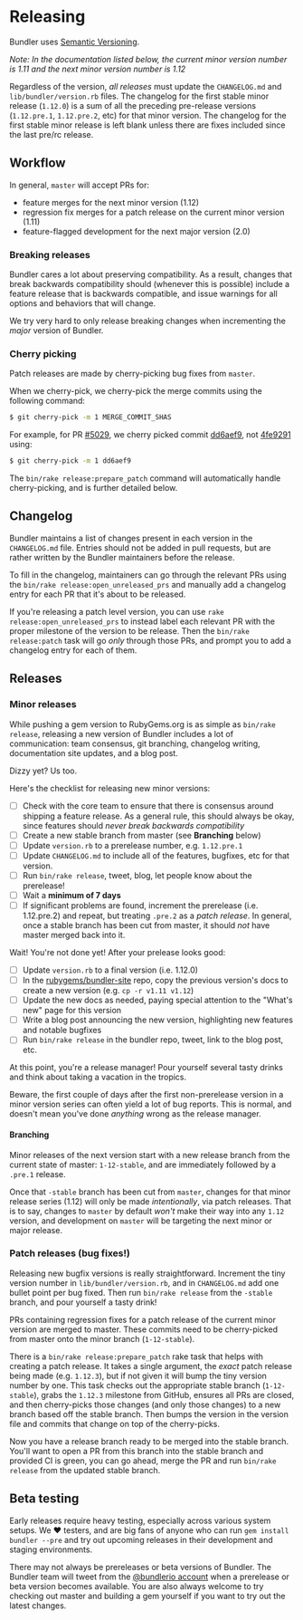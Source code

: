 # Releasing

Bundler uses [Semantic Versioning](https://semver.org/).

_Note: In the documentation listed below, the *current* minor version number is
1.11 and the *next* minor version number is 1.12_

Regardless of the version, *all releases* must update the `CHANGELOG.md` and `lib/bundler/version.rb`
files. The changelog for the first stable minor release (`1.12.0`) is a sum of all
the preceding pre-release versions (`1.12.pre.1`, `1.12.pre.2`, etc) for that
minor version. The changelog for the first stable minor release is left blank
unless there are fixes included since the last pre/rc release.

## Workflow

In general, `master` will accept PRs for:

* feature merges for the next minor version (1.12)
* regression fix merges for a patch release on the current minor version (1.11)
* feature-flagged development for the next major version (2.0)

### Breaking releases

Bundler cares a lot about preserving compatibility. As a result, changes that
break backwards compatibility should (whenever this is possible) include a feature
release that is backwards compatible, and issue warnings for all options and
behaviors that will change.

We try very hard to only release breaking changes when incrementing the _major_
version of Bundler.

### Cherry picking

Patch releases are made by cherry-picking bug fixes from `master`.

When we cherry-pick, we cherry-pick the merge commits using the following command:

```bash
$ git cherry-pick -m 1 MERGE_COMMIT_SHAS
```

For example, for PR [#5029](https://github.com/rubygems/bundler/pull/5029), we
cherry picked commit [dd6aef9](https://github.com/rubygems/bundler/commit/dd6aef97a5f2e7173f406267256a8c319d6134ab),
not [4fe9291](https://github.com/rubygems/bundler/commit/4fe92919f51e3463f0aad6fa833ab68044311f03)
using:

```bash
$ git cherry-pick -m 1 dd6aef9
```

The `bin/rake release:prepare_patch` command will automatically handle
cherry-picking, and is further detailed below.

## Changelog

Bundler maintains a list of changes present in each version in the `CHANGELOG.md` file.
Entries should not be added in pull requests, but are rather written by the Bundler
maintainers before the release.

To fill in the changelog, maintainers can go through the relevant PRs using the
`bin/rake release:open_unreleased_prs` and manually add a changelog entry for each
PR that it's about to be released.

If you're releasing a patch level version, you can use `rake
release:open_unreleased_prs` to instead label each relevant PR with the proper
milestone of the version to be release. Then the `bin/rake release:patch` task will
go _only_ through those PRs, and prompt you to add a changelog entry for each of
them.

## Releases

### Minor releases

While pushing a gem version to RubyGems.org is as simple as `bin/rake release`,
releasing a new version of Bundler includes a lot of communication: team consensus,
git branching, changelog writing, documentation site updates, and a blog post.

Dizzy yet? Us too.

Here's the checklist for releasing new minor versions:

* [ ] Check with the core team to ensure that there is consensus around shipping a
  feature release. As a general rule, this should always be okay, since features
  should _never break backwards compatibility_
* [ ] Create a new stable branch from master (see **Branching** below)
* [ ] Update `version.rb` to a prerelease number, e.g. `1.12.pre.1`
* [ ] Update `CHANGELOG.md` to include all of the features, bugfixes, etc for that
  version.
* [ ] Run `bin/rake release`, tweet, blog, let people know about the prerelease!
* [ ] Wait a **minimum of 7 days**
* [ ] If significant problems are found, increment the prerelease (i.e. 1.12.pre.2)
  and repeat, but treating `.pre.2` as a _patch release_. In general, once a stable
  branch has been cut from master, it should _not_ have master merged back into it.

Wait! You're not done yet! After your prelease looks good:

* [ ] Update `version.rb` to a final version (i.e. 1.12.0)
* [ ] In the [rubygems/bundler-site](https://github.com/rubygems/bundler-site) repo,
  copy the previous version's docs to create a new version (e.g. `cp -r v1.11 v1.12`)
* [ ] Update the new docs as needed, paying special attention to the "What's new"
  page for this version
* [ ] Write a blog post announcing the new version, highlighting new features and
  notable bugfixes
* [ ] Run `bin/rake release` in the bundler repo, tweet, link to the blog post, etc.

At this point, you're a release manager! Pour yourself several tasty drinks and
think about taking a vacation in the tropics.

Beware, the first couple of days after the first non-prerelease version in a minor version
series can often yield a lot of bug reports. This is normal, and doesn't mean you've done
_anything_ wrong as the release manager.

#### Branching

Minor releases of the next version start with a new release branch from the
current state of master: `1-12-stable`, and are immediately followed by a `.pre.1` release.

Once that `-stable` branch has been cut from `master`, changes for that minor
release series (1.12) will only be made _intentionally_, via patch releases.
That is to say, changes to `master` by default _won't_ make their way into any
`1.12` version, and development on `master` will be targeting the next minor
or major release.

### Patch releases (bug fixes!)

Releasing new bugfix versions is really straightforward. Increment the tiny version
number in `lib/bundler/version.rb`, and in `CHANGELOG.md` add one bullet point
per bug fixed. Then run `bin/rake release` from the `-stable` branch,
and pour yourself a tasty drink!

PRs containing regression fixes for a patch release of the current minor version
are merged to master. These commits need to be cherry-picked from master onto
the minor branch (`1-12-stable`).

There is a `bin/rake release:prepare_patch` rake task that helps with creating a patch
release. It takes a single argument, the _exact_ patch release being made (e.g.
`1.12.3`), but if not given it will bump the tiny version number by one. This
task checks out the appropriate stable branch (`1-12-stable`), grabs the
`1.12.3` milestone from GitHub, ensures all PRs are closed, and then
cherry-picks those changes (and only those changes) to a new branch based off
the stable branch. Then bumps the version in the version file and commits that
change on top of the cherry-picks.

Now you have a release branch ready to be merged into the stable branch. You'll
want to open a PR from this branch into the stable branch and provided CI is
green, you can go ahead, merge the PR and run `bin/rake release` from the updated
stable branch.

## Beta testing

Early releases require heavy testing, especially across various system setups.
We :heart: testers, and are big fans of anyone who can run `gem install bundler --pre`
and try out upcoming releases in their development and staging environments.

There may not always be prereleases or beta versions of Bundler.
The Bundler team will tweet from the [@bundlerio account](https://twitter.com/bundlerio)
when a prerelease or beta version becomes available. You are also always welcome to try
checking out master and building a gem yourself if you want to try out the latest changes.
